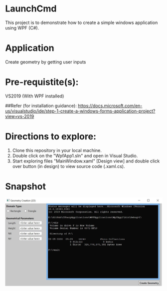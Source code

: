 # LaunchCmd
This project is to demonstrate how to create a simple windows application using WPF (C#).

# Application
Create geometry by getting user inputs

# Pre-requistite(s):
VS2019 (With WPF installed)

##Refer (for installation guidance): 
https://docs.microsoft.com/en-us/visualstudio/ide/step-1-create-a-windows-forms-application-project?view=vs-2019

# Directions to explore:
1. Clone this repository in your local machine.
2. Double click on the "WpfApp1.sln" and open in Visual Studio.
3. Start exploring files "MainWindow.xaml" [Design view] and double click over button (in design) to view source code (.xaml.cs).

# Snapshot
![LaunchingCmdCapture](Img/ApplicationDesign.JPG "EXE ScreenShot")
